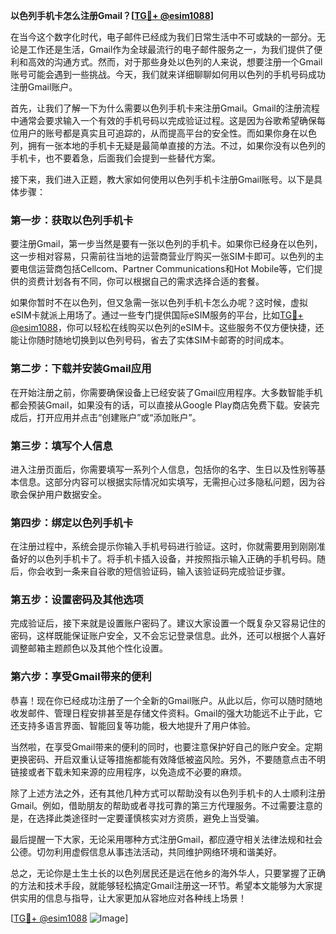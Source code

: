**以色列手机卡怎么注册Gmail？[[TG💪+ @esim1088](https://t.me/s/esim1088)]**

在当今这个数字化时代，电子邮件已经成为我们日常生活中不可或缺的一部分。无论是工作还是生活，Gmail作为全球最流行的电子邮件服务之一，为我们提供了便利和高效的沟通方式。然而，对于那些身处以色列的人来说，想要注册一个Gmail账号可能会遇到一些挑战。今天，我们就来详细聊聊如何用以色列的手机号码成功注册Gmail账户。

首先，让我们了解一下为什么需要以色列手机卡来注册Gmail。Gmail的注册流程中通常会要求输入一个有效的手机号码以完成验证过程。这是因为谷歌希望确保每位用户的账号都是真实且可追踪的，从而提高平台的安全性。而如果你身在以色列，拥有一张本地的手机卡无疑是最简单直接的方法。不过，如果你没有以色列的手机卡，也不要着急，后面我们会提到一些替代方案。

接下来，我们进入正题，教大家如何使用以色列手机卡注册Gmail账号。以下是具体步骤：

### 第一步：获取以色列手机卡

要注册Gmail，第一步当然是要有一张以色列的手机卡。如果你已经身在以色列，这一步相对容易，只需前往当地的运营商营业厅购买一张SIM卡即可。以色列的主要电信运营商包括Cellcom、Partner Communications和Hot Mobile等，它们提供的资费计划各有不同，你可以根据自己的需求选择合适的套餐。

如果你暂时不在以色列，但又急需一张以色列手机卡怎么办呢？这时候，虚拟eSIM卡就派上用场了。通过一些专门提供国际eSIM服务的平台，比如[TG💪+ @esim1088](https://t.me/s/esim1088)，你可以轻松在线购买以色列的eSIM卡。这些服务不仅方便快捷，还能让你随时随地切换到以色列号码，省去了实体SIM卡邮寄的时间成本。

### 第二步：下载并安装Gmail应用

在开始注册之前，你需要确保设备上已经安装了Gmail应用程序。大多数智能手机都会预装Gmail，如果没有的话，可以直接从Google Play商店免费下载。安装完成后，打开应用并点击“创建账户”或“添加账户”。

### 第三步：填写个人信息

进入注册页面后，你需要填写一系列个人信息，包括你的名字、生日以及性别等基本信息。这部分内容可以根据实际情况如实填写，无需担心过多隐私问题，因为谷歌会保护用户数据安全。

### 第四步：绑定以色列手机卡

在注册过程中，系统会提示你输入手机号码进行验证。这时，你就需要用到刚刚准备好的以色列手机卡了。将手机卡插入设备，并按照指示输入正确的手机号码。随后，你会收到一条来自谷歌的短信验证码，输入该验证码完成验证步骤。

### 第五步：设置密码及其他选项

完成验证后，接下来就是设置账户密码了。建议大家设置一个既复杂又容易记住的密码，这样既能保证账户安全，又不会忘记登录信息。此外，还可以根据个人喜好调整邮箱主题颜色以及其他个性化设置。

### 第六步：享受Gmail带来的便利

恭喜！现在你已经成功注册了一个全新的Gmail账户。从此以后，你可以随时随地收发邮件、管理日程安排甚至是存储文件资料。Gmail的强大功能远不止于此，它还支持多语言界面、智能回复等功能，极大地提升了用户体验。

当然啦，在享受Gmail带来的便利的同时，也要注意保护好自己的账户安全。定期更换密码、开启双重认证等措施都能有效降低被盗风险。另外，不要随意点击不明链接或者下载未知来源的应用程序，以免造成不必要的麻烦。

除了上述方法之外，还有其他几种方式可以帮助没有以色列手机卡的人士顺利注册Gmail。例如，借助朋友的帮助或者寻找可靠的第三方代理服务。不过需要注意的是，在选择此类途径时一定要谨慎核实对方资质，避免上当受骗。

最后提醒一下大家，无论采用哪种方式注册Gmail，都应遵守相关法律法规和社会公德。切勿利用虚假信息从事违法活动，共同维护网络环境和谐美好。

总之，无论你是土生土长的以色列居民还是远在他乡的海外华人，只要掌握了正确的方法和技术手段，就能够轻松搞定Gmail注册这一环节。希望本文能够为大家提供实用的信息与指导，让大家更加从容地应对各种线上场景！

[[TG💪+ @esim1088](https://t.me/s/esim1088) ![Image](https://i.postimg.cc/4NQfJmqS/Snipaste-2025-05-13-00-14-12.png)]